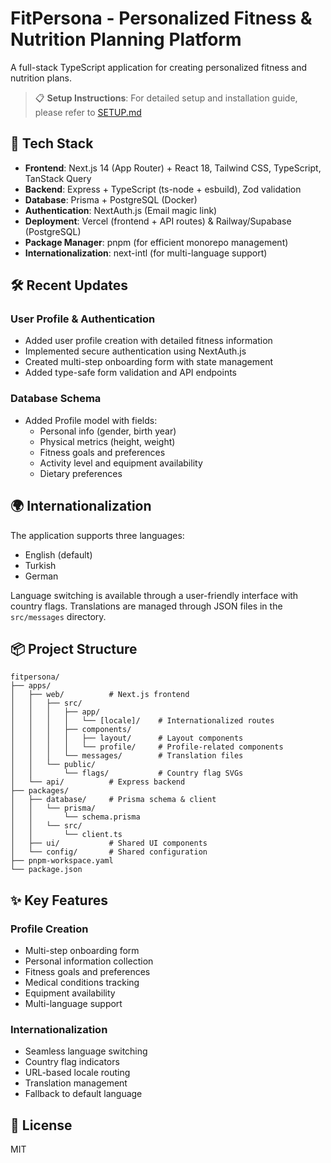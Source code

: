 # FitPersona - Personalized Fitness & Nutrition Planning Platform

A full-stack TypeScript application for creating personalized fitness and nutrition plans.

> 📋 **Setup Instructions**: For detailed setup and installation guide, please refer to [SETUP.md](./SETUP.md)

## 🚀 Tech Stack

- **Frontend**: Next.js 14 (App Router) + React 18, Tailwind CSS, TypeScript, TanStack Query
- **Backend**: Express + TypeScript (ts-node + esbuild), Zod validation
- **Database**: Prisma + PostgreSQL (Docker)
- **Authentication**: NextAuth.js (Email magic link)
- **Deployment**: Vercel (frontend + API routes) & Railway/Supabase (PostgreSQL)
- **Package Manager**: pnpm (for efficient monorepo management)
- **Internationalization**: next-intl (for multi-language support)

## 🛠️ Recent Updates

### User Profile & Authentication
- Added user profile creation with detailed fitness information
- Implemented secure authentication using NextAuth.js
- Created multi-step onboarding form with state management
- Added type-safe form validation and API endpoints

### Database Schema
- Added Profile model with fields:
  - Personal info (gender, birth year)
  - Physical metrics (height, weight)
  - Fitness goals and preferences
  - Activity level and equipment availability
  - Dietary preferences

## 🌍 Internationalization

The application supports three languages:
- English (default)
- Turkish
- German

Language switching is available through a user-friendly interface with country flags. Translations are managed through JSON files in the `src/messages` directory.

## 📦 Project Structure

```
fitpersona/
├── apps/
│   ├── web/          # Next.js frontend
│   │   ├── src/
│   │   │   ├── app/
│   │   │   │   └── [locale]/    # Internationalized routes
│   │   │   ├── components/
│   │   │   │   ├── layout/      # Layout components
│   │   │   │   └── profile/     # Profile-related components
│   │   │   └── messages/        # Translation files
│   │   └── public/
│   │       └── flags/           # Country flag SVGs
│   └── api/          # Express backend
├── packages/
│   ├── database/     # Prisma schema & client
│   │   └── prisma/
│   │       └── schema.prisma
│   │   └── src/
│   │       └── client.ts
│   ├── ui/           # Shared UI components
│   └── config/       # Shared configuration
├── pnpm-workspace.yaml
└── package.json
```

## ✨ Key Features

### Profile Creation
- Multi-step onboarding form
- Personal information collection
- Fitness goals and preferences
- Medical conditions tracking
- Equipment availability
- Multi-language support

### Internationalization
- Seamless language switching
- Country flag indicators
- URL-based locale routing
- Translation management
- Fallback to default language

## 📝 License

MIT 